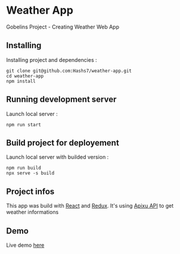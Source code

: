 # Weather App

Gobelins Project - Creating Weather Web App


## Installing

Installing project and dependencies :

    git clone git@github.com:Hashs7/weather-app.git
    cd weather-app
    npm install


## Running development server

Launch local server :

    npm run start


## Build project for deployement

Launch local server with builded version :

    npm run build
    npx serve -s build


## Project infos

This app was build with [React](https://reactjs.org) and [Redux](https://redux.js.org).
It's using [Apixu API](https://www.apixu.com) to get weather informations

## Demo

Live demo [here](https://www.sebhernoux.me/)
